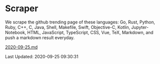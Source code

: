 # Scraper

We scrape the github trending page of these languages: Go, Rust, Python, Ruby, C++, C, Java, Shell, Makefile, Swift, Objective-C, Kotlin, Jupyter-Notebook, HTML, JavaScript, TypeScript, CSS, Vue, TeX, Markdown, and push a markdown result everyday.

[2020-09-25.md](https://github.com/yangwenmai/github-trending-backup/blob/master/2020-09-25.md)

Last Updated: 2020-09-25 09:30:31